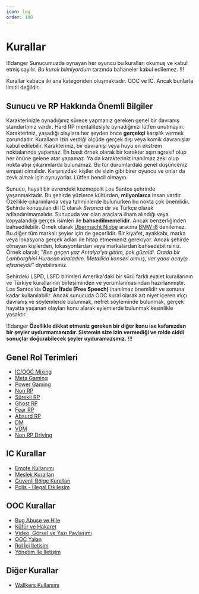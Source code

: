 ```yaml
---
icon: log
order: 100
---
```


# Kurallar

!!!danger
Sunucumuzda oynayan her oyuncu bu kuralları okumuş ve kabul etmiş sayılır. _Bu kuralı bilmiyordum_ tarzında bahaneler kabul edilemez.
!!!

Kurallar kabaca iki ana kategoriden oluşmaktadır. OOC ve IC. Ancak bunlarla limitli değildir.

## Sunucu ve RP Hakkında Önemli Bilgiler

Karakterinizle oynadığınız sürece yapmanız gereken genel bir davranış standartımız vardır. Hard RP mentalitesiyle oynadığınızı lütfen unutmayın. Karakteriniz, yaşadığı olaylara her şeyden önce **gerçekçi** karşılık vermek zorundadır. Kuralların izin verdiği ölçüde gerçek dışı veya komik davranışlar kabul edilebilir. Karakteriniz, bir davranışı veya huyu en ekstrem noktalarında yapamaz. En basit örnek olarak bir karakter aşırı agresif olup her önüne gelene atar yapamaz. Ya da karakteriniz inanılmaz zeki olup nokta atışı çıkarımlarda bulunamaz. Bu tür durumlardaki genel düşünceniz empati olmalıdır. Karşınızdaki kişiler de sizin gibi birer oyuncu ve onlar da zevk almak için oynuyorlar. Lütfen bencil olmayın.

Sunucu, hayali bir evrendeki kozmopolit Los Santos şehrinde yaşanmaktadır. Bu şehirde yüzlerce kültürden, **milyonlarca** insan vardır. Özellikle çıkarımlarda veya tahminlerde bulunurken bu nokta çok önemlidir. Şehirde konuşulan dil IC olarak _Swanca_ dır ve Türkçe olarak adlandırılmamalıdır. Sunucuda var olan araçlara ilham alındığı veya kopyalandığı gerçek isimleri ile **bahsedilmemelidir**. Ancak benzerliğinden bahsedilebilir. Örnek olarak [Ubermacht Niobe](https://gtacars.net/gta5/niobe) aracına [BMW i8](https://tr.wikipedia.org/wiki/BMW_i8#/media/Dosya:2016_BMW_i8.jpg) denilemez. Bu diğer tüm markalı şeyler için de geçerlidir. Bir kıyafet, ayakkabı, marka veya lokasyona gerçek adları ile hitap etmemeniz gerekiyor. Ancak şehirde olmayan kişilerden, lokasyonlardan veya markalardan bahsedebilirsiniz. Örnek olarak; _"Ben geçen yaz Antalya'ya gittim, çok güzeldi. Orada bir Lamborghini Huracan kiraladım. Metallica konseri olmuş, var yaaa acayip efsaneydi!"_ diyebilirsiniz.

Şehirdeki LSPD, LSFD birimleri Amerika'daki bir sürü farklı eyalet kurallarının ve Türkiye kurallarının birleşiminden ve yorumlanmasından hazırlanmıştır. Los Santos'da **Özgür İfade (Free Speech)** inanılmaz önemlidir ve sonuna kadar kullanılabilir. Ancak sunucuda OOC kural olarak art niyet içeren ırkçı davranış ve söylemlerde bulunmak, nefret söyleminde bulunmak, gerçek hayatta yaşanan olayları konu alarak eylemlerde bulunmak kesinlikle yasaktır.

!!!danger
**Özellikle dikkat etmeniz gereken bir diğer konu ise kafanızdan bir şeyler uydurmamanızdır. Sistemin size izin vermediği ve rolde ciddi sonuçlar doğurabilecek şeyler uyduramazsınız.**
!!!

## Genel Rol Terimleri

- [IC/OOC Mixing](/rules/terminology/ic-ooc-mixing.md)
- [Meta Gaming](/rules/terminology/meta.md)
- [Power Gaming](/rules/terminology/power-gaming.md)
- [Non RP](/rules/terminology/non-rp.md)
- [Sürekli RP](/rules/terminology/sürekli-rp.md)
- [Ghost RP](/rules/terminology/ghost-rp.md)
- [Fear RP](/rules/terminology/fear-rp.md)
- [Absurd RP](/rules/terminology/absurd-rp.md)
- [DM](/rules/terminology/dm.md)
- [VDM](/rules/terminology/vdm.md)
- [Non RP Driving](/rules/terminology/nonrp-driving.md)

## IC Kurallar

- [Emote Kullanımı](/rules/ic/emotes.md)
- [Meslek Kuralları](/rules/ic/jobs.md)
- [Güvenli Bölge Kuralları](/rules/ic/safezones.md)
- [Polis - İllegal Etkileşim](/rules/ic/cop-interaction.md)

## OOC Kurallar

- [Bug Abuse ve Hile](/rules/cheats.md)
- [Küfür ve Hakaret](/rules/insult.md)
- [Video, Görsel ve Yazı Paylaşımı](/rules/publish.md)
- [OOC Yalan](/rules/ooc-lie.md)
- [Rol İçi İletişim](/rules/comms.md)
- [Yönetim İle İletişim](/rules/admins.md)

## Diğer Kurallar

- [Wallkers Kullanımı](/rules/wallkers.md)

